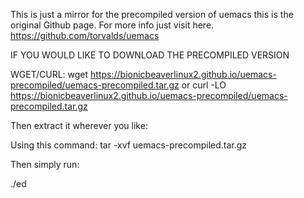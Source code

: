 This is just a mirror for the precompiled version of uemacs this is the original Github page.
For more info just visit here.
https://github.com/torvalds/uemacs

IF YOU WOULD LIKE TO DOWNLOAD THE PRECOMPILED VERSION 

WGET/CURL: wget https://bionicbeaverlinux2.github.io/uemacs-precompiled/uemacs-precompiled.tar.gz 
or 
curl -LO https://bionicbeaverlinux2.github.io/uemacs-precompiled/uemacs-precompiled.tar.gz

Then extract it wherever you like: 

Using this command: tar -xvf uemacs-precompiled.tar.gz 

Then simply run:

./ed


